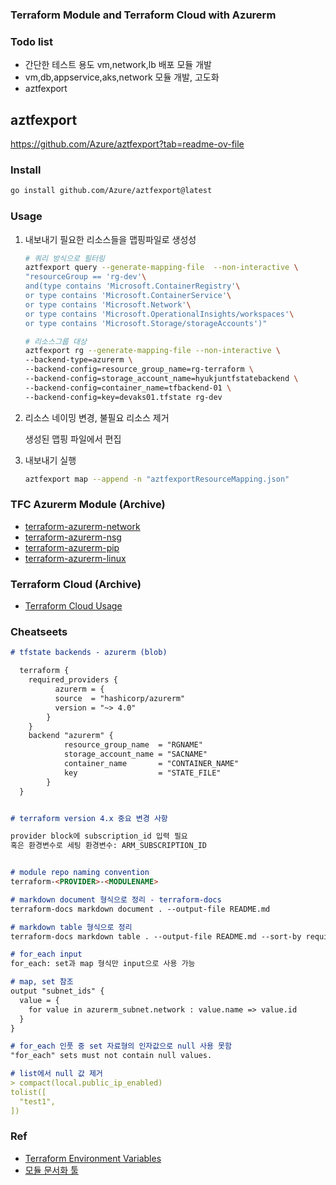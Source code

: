 ### Terraform Module and Terraform Cloud with Azurerm

### Todo list
- 간단한 테스트 용도 vm,network,lb 배포 모듈 개발
- vm,db,appservice,aks,network 모듈 개발, 고도화
- aztfexport

## aztfexport
https://github.com/Azure/aztfexport?tab=readme-ov-file

### Install
```bash
go install github.com/Azure/aztfexport@latest
```

### Usage
1. 내보내기 필요한 리소스들을 맵핑파일로 생성성

    ```bash
    # 쿼리 방식으로 필터링
    aztfexport query --generate-mapping-file  --non-interactive \
    "resourceGroup == 'rg-dev'\
    and(type contains 'Microsoft.ContainerRegistry'\
    or type contains 'Microsoft.ContainerService'\
    or type contains 'Microsoft.Network'\
    or type contains 'Microsoft.OperationalInsights/workspaces'\
    or type contains 'Microsoft.Storage/storageAccounts')"

    # 리소스그룹 대상
    aztfexport rg --generate-mapping-file --non-interactive \
    --backend-type=azurerm \
    --backend-config=resource_group_name=rg-terraform \
    --backend-config=storage_account_name=hyukjuntfstatebackend \
    --backend-config=container_name=tfbackend-01 \
    --backend-config=key=devaks01.tfstate rg-dev
    ```
2. 리소스 네이밍 변경, 불필요 리소스 제거

    생성된 맵핑 파일에서 편집

3. 내보내기 실행

    ```bash
    aztfexport map --append -n "aztfexportResourceMapping.json"
    ```

### TFC Azurerm Module (Archive)

- [terraform-azurerm-network](https://registry.terraform.io/modules/hyukjuns/network/azurerm/latest)
- [terraform-azurerm-nsg](https://registry.terraform.io/modules/hyukjuns/nsg/azurerm/latest)
- [terraform-azurerm-pip](https://registry.terraform.io/modules/hyukjuns/public-ip/azurerm/latest)
- [terraform-azurerm-linux](https://registry.terraform.io/modules/hyukjuns/linux/azurerm/latest)

### Terraform Cloud (Archive)
- [Terraform Cloud Usage](https://github.com/hyukjuns/terraform-cloud-usage)

### Cheatseets

```markdown
# tfstate backends - azurerm (blob)

  terraform {
    required_providers {
          azurerm = {
          source  = "hashicorp/azurerm"
          version = "~> 4.0"
        }
    }
    backend "azurerm" {
            resource_group_name  = "RGNAME"
            storage_account_name = "SACNAME"
            container_name       = "CONTAINER_NAME"
            key                  = "STATE_FILE"
        }
  }


# terraform version 4.x 중요 변경 사항

provider block에 subscription_id 입력 필요 
혹은 환경변수로 세팅 환경변수: ARM_SUBSCRIPTION_ID


# module repo naming convention
terraform-<PROVIDER>-<MODULENAME>

# markdown document 형식으로 정리 - terraform-docs
terraform-docs markdown document . --output-file README.md

# markdown table 형식으로 정리
terraform-docs markdown table . --output-file README.md --sort-by required

# for_each input
for_each: set과 map 형식만 input으로 사용 가능

# map, set 참조
output "subnet_ids" {
  value = {
    for value in azurerm_subnet.network : value.name => value.id
  }
}

# for_each 인풋 중 set 자료형의 인자값으로 null 사용 못함
"for_each" sets must not contain null values.

# list에서 null 값 제거
> compact(local.public_ip_enabled)
tolist([
  "test1",
])
```

### Ref
- [Terraform Environment Variables](https://www.terraform.io/cli/config/environment-variables)
- [모듈 문서화 툴](https://github.com/terraform-docs/terraform-docs)
